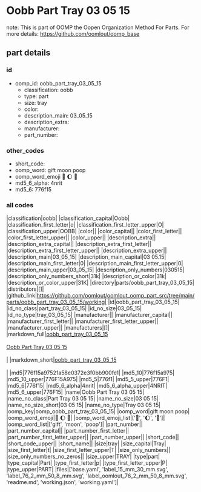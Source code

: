 # Oobb Part Tray 03 05 15  

note: This is part of OOMP the Oopen Organization Method For Parts. For more details: https://github.com/oomlout/oomp_base

##  part details





### id
* oomp_id: oobb_part_tray_03_05_15
  * classification: oobb
  * type: part
  * size: tray
  * color: 
  * description_main: 03_05_15
  * description_extra: 
  * manufacturer: 
  * part_number: 

### other_codes
* short_code: 
* oomp_word: gift moon poop
* oomp_word_emoji :gift: :moon: :poop:
* md5_6_alpha: 4nrit
* md5_6: 776f15

### all codes 
|classification|oobb|
|classification_capital|Oobb|
|classification_first_letter|o|
|classification_first_letter_upper|O|
|classification_upper|OOBB|
|color||
|color_capital||
|color_first_letter||
|color_first_letter_upper||
|color_upper||
|description_extra||
|description_extra_capital||
|description_extra_first_letter||
|description_extra_first_letter_upper||
|description_extra_upper||
|description_main|03_05_15|
|description_main_capital|03 05.15|
|description_main_first_letter|0|
|description_main_first_letter_upper|0|
|description_main_upper|03_05_15|
|description_only_numbers|030515|
|description_only_numbers_short|31k|
|description_or_color|31k|
|description_or_color_upper|31K|
|directory|parts/oobb_part_tray_03_05_15|
|distributors|[]|
|github_link|https://github.com/oomlout/oomlout_oomp_part_src/tree/main/parts/oobb_part_tray_03_05_15/working|
|id|oobb_part_tray_03_05_15|
|id_no_class|part_tray_03_05_15|
|id_no_size|03_05_15|
|id_no_type|tray_03_05_15|
|manufacturer||
|manufacturer_capital||
|manufacturer_first_letter||
|manufacturer_first_letter_upper||
|manufacturer_upper||
|manufacturers|[]|
|markdown_full|[oobb_part_tray_03_05_15](https://github.com/oomlout/oomlout_oomp_part_src/tree/main/parts/oobb_part_tray_03_05_15/working)<br>[](https://github.com/oomlout/oomlout_oomp_part_src/tree/main/parts/oobb_part_tray_03_05_15/working)<br>[Oobb Part Tray 03 05 15](https://github.com/oomlout/oomlout_oomp_part_src/tree/main/parts/oobb_part_tray_03_05_15/working)<br><br>|
|markdown_short|[oobb_part_tray_03_05_15](https://github.com/oomlout/oomlout_oomp_part_src/tree/main/parts/oobb_part_tray_03_05_15/working)<br><br>|
|md5|776f15a97521a58e0372e3f0bb900fe1|
|md5_10|776f15a975|
|md5_10_upper|776F15A975|
|md5_5|776f1|
|md5_5_upper|776F1|
|md5_6|776f15|
|md5_6_alpha|4nrit|
|md5_6_alpha_upper|4NRIT|
|md5_6_upper|776F15|
|name|Oobb Part Tray 03 05 15|
|name_no_class|Part Tray 03 05 15|
|name_no_size|03 05 15|
|name_no_size_short|03 05 15|
|name_no_type|Tray 03 05 15|
|oomp_key|oomp_oobb_part_tray_03_05_15|
|oomp_word|gift moon poop|
|oomp_word_emoji|:gift: :moon: :poop:|
|oomp_word_emoji_list|[':gift:', ':moon:', ':poop:']|
|oomp_word_list|['gift', 'moon', 'poop']|
|part_number||
|part_number_capital||
|part_number_first_letter||
|part_number_first_letter_upper||
|part_number_upper||
|short_code||
|short_code_upper||
|short_name||
|size|tray|
|size_capital|Tray|
|size_first_letter|t|
|size_first_letter_upper|T|
|size_only_numbers||
|size_only_numbers_no_zeros||
|size_upper|TRAY|
|type|part|
|type_capital|Part|
|type_first_letter|p|
|type_first_letter_upper|P|
|type_upper|PART|
|files|['base.yaml', 'label_15_mm_30_mm.svg', 'label_76_2_mm_50_8_mm.svg', 'label_oomlout_76_2_mm_50_8_mm.svg', 'readme.md', 'working.json', 'working.yaml']|
